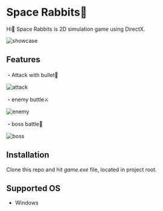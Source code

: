 # Space Rabbits🐰

Hi👋 Space Rabbits is 2D simulation game using DirectX.
 
![showcase](https://github.com/natsuk4ze/space-rabbits/blob/master/readme-assets/showcase.gif)

## Features

・Attack with bullet🔫

![attack](https://github.com/natsuk4ze/space-rabbits/blob/master/readme-assets/bullet.gif)

・enemy buttle⚔

![enemy](https://github.com/natsuk4ze/space-rabbits/blob/master/readme-assets/enemy.gif)

・boss battle🐰

![boss](https://github.com/natsuk4ze/space-rabbits/blob/master/readme-assets/boss.gif)


## Installation

Clone this repo and hit _game.exe_ file, located in project root.

## Supported OS

* Windows

